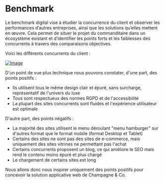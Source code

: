# Benchmark 


Le benchmark digital vise à étudier la concurrence du client et observer les performances d’autres entreprises, ainsi que les solutions qu’elles mettent en œuvre.
Cela permet de situer le projet du commanditaire dans un écosystème existant et d’identifier les points forts et les faiblesses des concurrents à travers des comparaisons objectives. 

Voici les différents concurrents du client :

[![Image](https://i.goopics.net/knvi5i.jpg)](https://goopics.net/i/knvi5i)

D'un point de vue plus technique nous pouvons constater, d'une part, des points positifs : 

- Ils utilisent tous le même design clair et épuré, sans surcharge, représentatif de l'univers du luxe
- Tous sont respectueux des normes RGPD et de l'accessibilité
- La plupart des sites concurrents sont fluides et l'expérience utilisateur est optimale

D'autre part, des points négatifs :

- La majorité des sites utilisent le menu déroulant "menu hamburger" sur d'autres format que le format mobile (format Desktop et Tablet)
- Certains des sites ne sont pas des sites de e-commerce, mais uniquement des sites vitrines ne permettant pas l'achat 
- Certains concurrents proposent un blog, ce qui améliore le SEO mais rend le contenu moins épuré et plus chargé
- Le chargement de certains sites est long

Nous allons donc nous inspirer uniquement des points positifs pour concevoir la solution applicative web de Champagne & Co.
